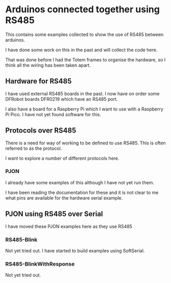 # Arduinos connected together using RS485

This contains some examples collected to show the use of RS485 between arduinos.

I have done some work on this in the past and will collect the code here.

That was done before I had the Totem frames to organise the hardware, so I think all the wiring has been taken apart.

## Hardware for RS485

I have used external RS485 boards in the past. I now have on order some DFRobot boards DFR0219 which have an RS485 port.

I also have a board for a Raspberry Pi which I want to use with a Raspberry Pi Pico. I have not yet found software for this.

## Protocols over RS485

There is a need for way of working to be defined to use RS485. This is often referred to as the protocol.

I want to explore a number of different protocols here.

### PJON

I already have some examples of this although I have not yet run them.

I have been reading the documentation for these and it is not clear to me what pins are available for the hardware serial example.

## PJON using RS485 over Serial

I have moved these PJON examples here as they use RS485

### RS485-Blink

Not yet tried out. I have started to build examples using SoftSerial.

### RS485-BlinkWithResponse

Not yet tried out.

